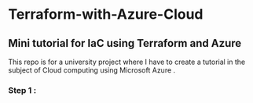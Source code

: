 # Terraform-with-Azure-Cloud
## Mini tutorial for IaC using Terraform and Azure

This repo is for a university project where I have to create a tutorial in the subject of Cloud computing using Microsoft Azure .

### Step 1 :
